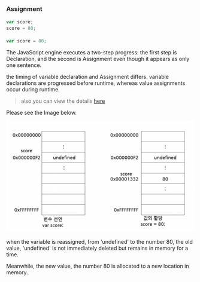 ### Assignment

```javascript
var score;
score = 80;

var score = 80;
```

The JavaScript engine executes a two-step progress: the first step is Declaration, and the second is Assignment
even though it appears as only one sentence.

the timing of variable declaration and Assignment differs. 
variable declarations are progressed before runtime, whereas value assignments occur during runtime.

> also you can view the details [here](variable-declaration.md)

Please see the Image below.

![img.png](img.png)

when the variable is reassigned, from 'undefined' to the number 80, 
the old value, 'undefined' is not immediately deleted but remains in memory for a time.

Meanwhile, the new value, the number 80 is allocated to a new location in memory.